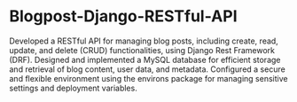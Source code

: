 # Blogpost-Django-RESTful-API
Developed a RESTful API for managing blog posts, including create, read, update, and delete (CRUD) functionalities, using Django Rest Framework (DRF).
Designed and implemented a MySQL database for efficient storage and retrieval of blog content, user data, and metadata.
Configured a secure and flexible environment using the environs package for managing sensitive settings and deployment variables.
